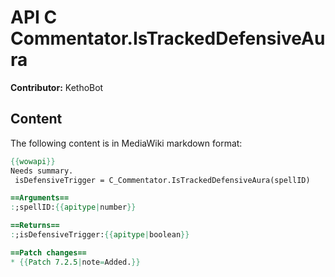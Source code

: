 # API C Commentator.IsTrackedDefensiveAura

**Contributor:** KethoBot

## Content

The following content is in MediaWiki markdown format:

```mediawiki
{{wowapi}}
Needs summary.
 isDefensiveTrigger = C_Commentator.IsTrackedDefensiveAura(spellID)

==Arguments==
:;spellID:{{apitype|number}}

==Returns==
:;isDefensiveTrigger:{{apitype|boolean}}

==Patch changes==
* {{Patch 7.2.5|note=Added.}}
```